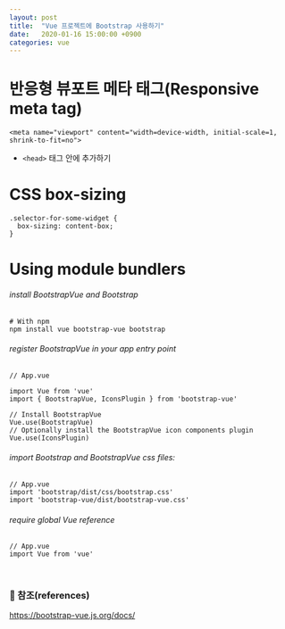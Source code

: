 ```yaml
---
layout: post
title:  "Vue 프로젝트에 Bootstrap 사용하기"
date:   2020-01-16 15:00:00 +0900
categories: vue
---
```


# 반응형 뷰포트 메타 태그(Responsive meta tag)
```
<meta name="viewport" content="width=device-width, initial-scale=1, shrink-to-fit=no">
```
- `<head>` 태그 안에 추가하기


# CSS box-sizing
```
.selector-for-some-widget {
  box-sizing: content-box;
}
```

# Using module bundlers
###### install BootstrapVue and Bootstrap 
```
# With npm
npm install vue bootstrap-vue bootstrap
```

###### register BootstrapVue in your app entry point
```
// App.vue

import Vue from 'vue'
import { BootstrapVue, IconsPlugin } from 'bootstrap-vue'

// Install BootstrapVue
Vue.use(BootstrapVue)
// Optionally install the BootstrapVue icon components plugin
Vue.use(IconsPlugin)
```

###### import Bootstrap and BootstrapVue css files:
```
// App.vue
import 'bootstrap/dist/css/bootstrap.css'
import 'bootstrap-vue/dist/bootstrap-vue.css'
```

###### require global Vue reference
```
// App.vue
import Vue from 'vue'
```


<br>

### :bookmark_tabs: 참조(references)
https://bootstrap-vue.js.org/docs/